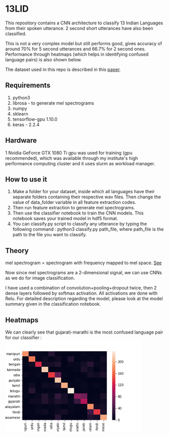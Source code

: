 # 13LID
This repository contains a CNN architecture to classify 13 Indian Languages from their spoken utterance. 2 second short utterances have also been classified.

This is not a very complex model but still performs good, gives accuracy of around 70% for 5 second utterances and 66.7% for 2 second ones. Performance through heatmaps (which helps in identifying confused language pairs) is also shown below.

The dataset used in this repo is described in this [paper](https://www.semanticscholar.org/paper/An-Investigation-of-Deep-Neural-Network-for-in-MounikaK.-Achanta/5f6ffd39e74a66492cfb34b62a21e91d08332e35).

## Requirements
1. python3
2. librosa - to generate mel spectrograms
3. numpy
4. sklearn
5. tensorflow-gpu 1.10.0
6. keras - 2.2.4

## Hardware
1 Nvidia GeForce GTX 1080 Ti gpu was used for training (gpu recommended), which was available through my institute's high performance computing cluster and it uses slurm as workload manager.

## How to use it
1. Make a folder for your dataset, inside which all languages have their separate folders containing their respective wav files. Then change the value of data_folder variable in all feature extraction codes.
2. Then run feature extraction to generate mel spectrograms.
3. Then use the classifier notebook to train the CNN models. This notebook saves your trained model in hdf5 format.
4. You can classify.py script to classify any utterance by typing the following command :
python3 classify.py path_file,
where path_file is the path to the file you want to classify.

## Theory
mel spectrogram = spectrogram with frequency mapped to mel space. [See](https://librosa.github.io/librosa/_modules/librosa/feature/spectral.html#melspectrogram)

Now since mel spectrograms are a 2-dimensional signal, we can use CNNs as we do for image classification.

I have used a combination of convolution+pooling+dropout twice, then 2 dense layers followed by softmax activation. All activations are done with Relu. For detailed description regarding the model, please look at the model summary given in the classification notebook.

## Heatmaps
We can clearly see that gujarati-marathi is the most confused language pair for our classifier :
![alt text](https://github.com/pj1527/13LID/blob/master/2sec_heatmap.png "Heatmap for 2sec utterances")
